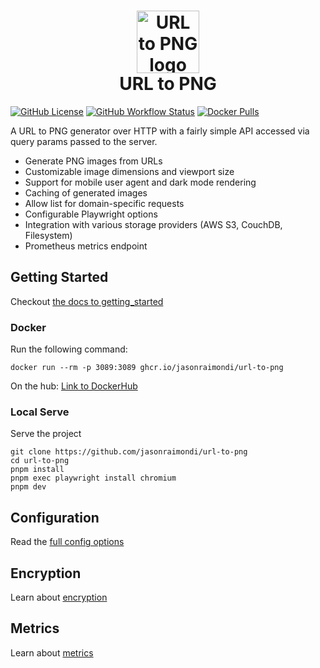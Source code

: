 <h1 align="center">
  	<img height="100" src="https://res.cloudinary.com/jmondi/image/upload/v1536798191/jasonraimondi.com/url-to-img/url-to-png-logo.png" alt="URL to PNG logo" />
  	<br /> URL to PNG
</h1>

[![GitHub License](https://img.shields.io/github/license/jasonraimondi/url-to-png)](https://github.com/jasonraimondi/url-to-png/blob/main/LICENSE)
[![GitHub Workflow Status](https://img.shields.io/github/actions/workflow/status/jasonraimondi/url-to-png/ci.yml?branch=main&style=flat-square)](https://github.com/jasonraimondi/url-to-png)
[![Docker Pulls](https://img.shields.io/docker/pulls/jasonraimondi/url-to-png)](https://hub.docker.com/r/jasonraimondi/url-to-png/tags)

A URL to PNG generator over HTTP with a fairly simple API accessed via query params passed to the server.

- Generate PNG images from URLs
- Customizable image dimensions and viewport size
- Support for mobile user agent and dark mode rendering
- Caching of generated images
- Allow list for domain-specific requests
- Configurable Playwright options
- Integration with various storage providers (AWS S3, CouchDB, Filesystem)
- Prometheus metrics endpoint

## Getting Started

Checkout [the docs to getting_started](https://jasonraimondi.github.io/url-to-png/getting_started/)

### Docker

Run the following command:

```
docker run --rm -p 3089:3089 ghcr.io/jasonraimondi/url-to-png
```

On the hub: [Link to DockerHub](https://hub.docker.com/r/jasonraimondi/url-to-png/)

### Local Serve

Serve the project

```
git clone https://github.com/jasonraimondi/url-to-png
cd url-to-png
pnpm install
pnpm exec playwright install chromium
pnpm dev
```

## Configuration

Read the [full config options](https://jasonraimondi.github.io/url-to-png/config/)

## Encryption

Learn about [encryption](https://jasonraimondi.github.io/url-to-png/encryption/)

## Metrics

Learn about [metrics](https://jasonraimondi.github.io/url-to-png/metrics/)
